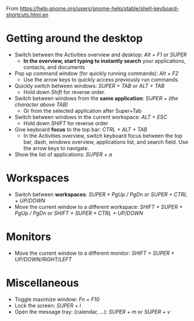 From https://help.gnome.org/users/gnome-help/stable/shell-keyboard-shortcuts.html.en

# Getting around the desktop
* Switch between the Activities overview and desktop: *Alt + F1* or *SUPER*
  * **In the overview, start typing to instantly search** your applications, contacts, and documents
* Pop up command window (for quickly running commands): *Alt + F2*
  * Use the arrow keys to quickly access previously run commands.
* Quickly switch between windows: *SUPER + TAB* or *ALT + TAB*
  * Hold down *Shift* for reverse order.
* Switch between windows from the **same application**: *SUPER + (the character above TAB)*
  * Or from the selected application after Super+Tab
* Switch between windows in the current workspace: *ALT + ESC*
  * Hold down *SHIFT* for reverse order
* Give keyboard **focus** to the top bar: *CTRL + ALT + TAB*
  * In the Activities overview, switch keyboard focus between the top bar, dash, windows overview, applications list, and search field. Use the arrow keys to navigate.
* Show the list of applications: *SUPER + a*

# Workspaces
* Switch between **workspaces**: *SUPER + PgUp / PgDn* or  *SUPER + CTRL + UP/DOWN*
* Move the current window to a different workspace: *SHIFT + SUPER + PgUp / PgDn*  or *SHIFT + SUPER + CTRL + UP/DOWN*

# Monitors
* Move the current window to a different monitor: *SHIFT + SUPER + UP/DOWN/RIGHT/LEFT*
 
# Miscellaneous
* Toggle maximize window: *Fn + F10*
* Lock the screen: *SUPER + l*
* Open the message tray: (calendar, ...): *SUPER + m* or *SUPER + v*
